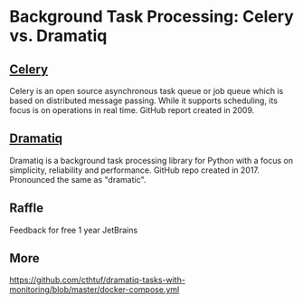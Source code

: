 # Background Task Processing: Celery vs. Dramatiq

## [Celery](https://docs.celeryproject.org/en/stable/getting-started/introduction.html)

Celery is an open source asynchronous task queue or job queue which is based on distributed message passing. While it supports scheduling, its focus is on operations in real time. GitHub report created in 2009.

## [Dramatiq](https://dramatiq.io/)

Dramatiq is a background task processing library for Python with a focus on simplicity, reliability and performance. GitHub repo created in 2017. Pronounced the same as "dramatic".

## Raffle

Feedback for free 1 year JetBrains

## More

https://github.com/cthtuf/dramatiq-tasks-with-monitoring/blob/master/docker-compose.yml
